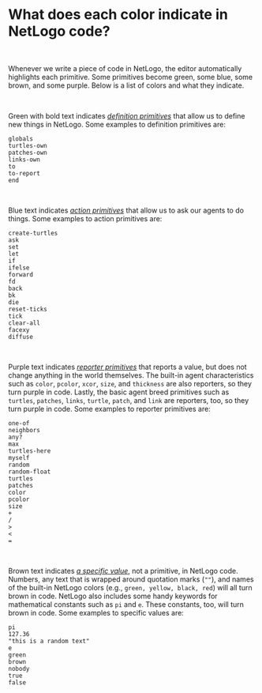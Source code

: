 # What does each color indicate in NetLogo code?

&nbsp;

Whenever we write a piece of code in NetLogo, the editor automatically highlights each primitive. Some primitives become green, some blue, some brown, and some purple. Below is a list of colors and what they indicate.

&nbsp;

Green with bold text indicates *<u>definition primitives</u>*  that allow us to define new things in NetLogo.  Some examples to definition primitives are: 

```
globals
turtles-own
patches-own
links-own
to
to-report
end
```

&nbsp;

Blue text indicates *<u>action primitives</u>*  that allow us to ask our agents to do things. Some examples to action primitives are: 

```
create-turtles
ask
set
let
if
ifelse
forward
fd
back
bk
die
reset-ticks
tick
clear-all
facexy
diffuse
```

&nbsp;

Purple text indicates *<u>reporter primitives</u>*  that reports a value, but does not change anything in the world themselves. The built-in agent characteristics such as `color`, `pcolor`, `xcor`, `size`, and `thickness` are also reporters, so they turn purple in code. Lastly, the basic agent breed primitives such as `turtles`, `patches`, `links`, `turtle`, `patch`, and `link` are reporters, too, so they turn purple in code.  Some examples to reporter primitives are: 

```
one-of
neighbors
any?
max
turtles-here
myself
random
random-float
turtles
patches
color
pcolor
size
+
/
>
<
=
```

&nbsp;

Brown text indicates *<u>a specific value</u>*, not a primitive, in NetLogo code. Numbers, any text that is wrapped around quotation marks (`""`), and names of the built-in NetLogo colors (e.g., `green, yellow, black, red`) will all turn brown in code. NetLogo also includes some handy keywords for mathematical constants such as `pi` and `e`. These constants, too, will turn brown in code. Some examples to specific values are: 

```
pi
127.36
"this is a random text"
e
green
brown
nobody
true
false
```



